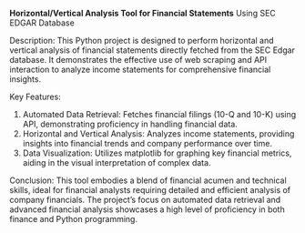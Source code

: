 **Horizontal/Vertical Analysis Tool for Financial Statements**
Using SEC EDGAR Database

Description: This Python project is designed to perform horizontal and vertical analysis of financial statements directly fetched from the SEC Edgar database. It demonstrates the effective use of web scraping and API interaction to analyze income statements for comprehensive financial insights.

Key Features:
1)	Automated Data Retrieval: Fetches financial filings (10-Q and 10-K) using API, demonstrating proficiency in handling financial data.
2)	Horizontal and Vertical Analysis: Analyzes income statements, providing insights into financial trends and company performance over time.
3)	Data Visualization: Utilizes matplotlib for graphing key financial metrics, aiding in the visual interpretation of complex data.

Conclusion: This tool embodies a blend of financial acumen and technical skills, ideal for financial analysts requiring detailed and efficient analysis of company financials. The project’s focus on automated data retrieval and advanced financial analysis showcases a high level of proficiency in both finance and Python programming.
